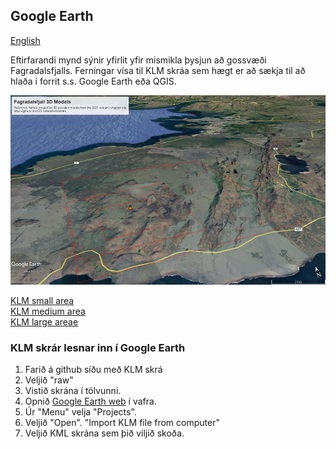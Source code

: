 ## Google Earth
[English](README.md)

Eftirfarandi mynd sýnir yfirlit yfir mismikla þysjun að gossvæði
Fagradalsfjalls. Ferningar vísa til KLM skráa sem hægt er að sækja til
að hlaða í forrit s.s. Google Earth eða QGIS.

![](../images/Fagradalsfjall_GoogleEarthReference.jpg)

[KLM small area](Fargradalsfjall_smallarea_GoogleEarthreferenceframe.kml)  
[KLM medium area](Fagradalsfjall_mediumarea_GoogleEarthreferenceframe.kml)  
[KLM large areae](Fargradalsfjall_largelarea_GoogleEarthreferenceframe.kml)


### KLM skrár lesnar inn í Google Earth

1. Farið á github síðu með KLM skrá 
2. Veljið "raw"
3. Vistið skrána í tölvunni.
4. Opnið [Google Earth web](https://earth.google.com/web/)  í vafra.
5. Úr "Menu" velja "Projects".
6. Veljið "Open". "Import KLM file from computer"
7. Veljið KML skrána sem þið viljið skoða.
